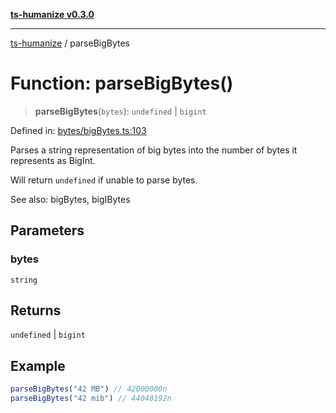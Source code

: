 [**ts-humanize v0.3.0**](../README.md)

***

[ts-humanize](../README.md) / parseBigBytes

# Function: parseBigBytes()

> **parseBigBytes**(`bytes`): `undefined` \| `bigint`

Defined in: [bytes/bigBytes.ts:103](https://github.com/Shiv-SB/ts-humanize/blob/919e20c5062ab422c95ea4551ce3ee99cc497132/src/bytes/bigBytes.ts#L103)

Parses a string representation of big bytes into the number of bytes it represents as BigInt.

Will return `undefined` if unable to parse bytes.

See also: bigBytes, bigIBytes

## Parameters

### bytes

`string`

## Returns

`undefined` \| `bigint`

## Example

```ts
parseBigBytes("42 MB") // 42000000n
parseBigBytes("42 mib") // 44040192n
```

